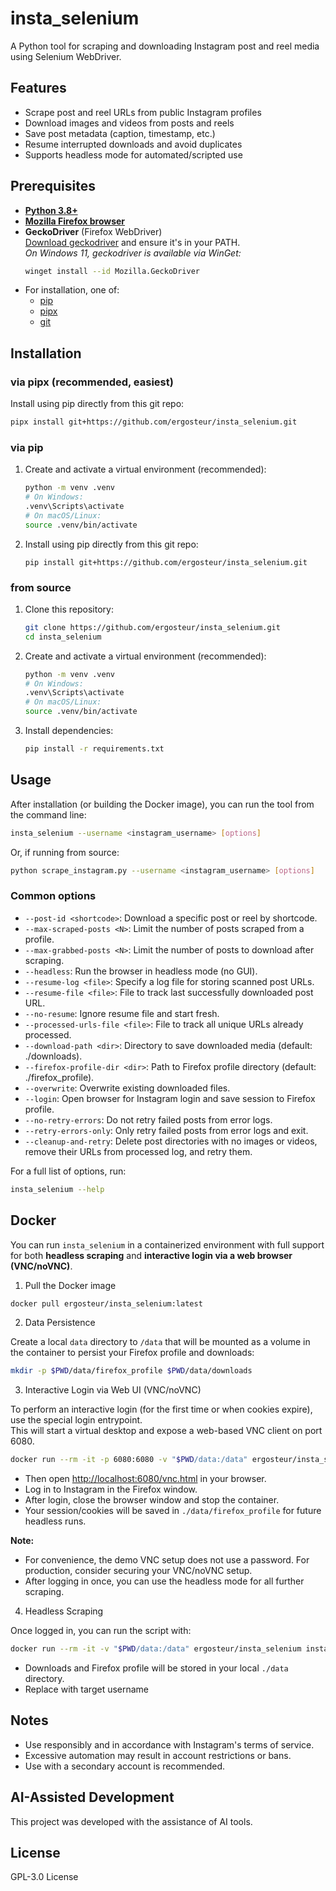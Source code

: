 # insta_selenium

A Python tool for scraping and downloading Instagram post and reel media using Selenium WebDriver.

## Features

- Scrape post and reel URLs from public Instagram profiles
- Download images and videos from posts and reels
- Save post metadata (caption, timestamp, etc.)
- Resume interrupted downloads and avoid duplicates
- Supports headless mode for automated/scripted use

## Prerequisites

- [**Python 3.8+**](https://www.python.org/downloads/)
- [**Mozilla Firefox browser**](https://www.mozilla.org/firefox/)
- **GeckoDriver** (Firefox WebDriver)  
  [Download geckodriver](https://github.com/mozilla/geckodriver/releases) and ensure it's in your PATH.  
  *On Windows 11, geckodriver is available via WinGet:*  
  ```bash
  winget install --id Mozilla.GeckoDriver
  ```
- For installation, one of:
  - [pip](https://pip.pypa.io/en/stable/installation/)
  - [pipx](https://pypa.github.io/pipx/)
  - [git](https://git-scm.com/)

## Installation

### via pipx (recommended, easiest)

Install using pip directly from this git repo:
```bash
pipx install git+https://github.com/ergosteur/insta_selenium.git
```


### via pip

1. Create and activate a virtual environment (recommended):
   ```bash
   python -m venv .venv
   # On Windows:
   .venv\Scripts\activate
   # On macOS/Linux:
   source .venv/bin/activate
   ```
2. Install using pip directly from this git repo:
   ```
   pip install git+https://github.com/ergosteur/insta_selenium.git
   ```

### from source

1. Clone this repository:
   ```bash
   git clone https://github.com/ergosteur/insta_selenium.git
   cd insta_selenium
   ```
2. Create and activate a virtual environment (recommended):
   ```bash
   python -m venv .venv
   # On Windows:
   .venv\Scripts\activate
   # On macOS/Linux:
   source .venv/bin/activate
   ```
3. Install dependencies:
   ```bash
   pip install -r requirements.txt
   ```
## Usage

After installation (or building the Docker image), you can run the tool from the command line:

```bash
insta_selenium --username <instagram_username> [options]
```

Or, if running from source:

```bash
python scrape_instagram.py --username <instagram_username> [options]
```

### Common options

- `--post-id <shortcode>`: Download a specific post or reel by shortcode.
- `--max-scraped-posts <N>`: Limit the number of posts scraped from a profile.
- `--max-grabbed-posts <N>`: Limit the number of posts to download after scraping.
- `--headless`: Run the browser in headless mode (no GUI).
- `--resume-log <file>`: Specify a log file for storing scanned post URLs.
- `--resume-file <file>`: File to track last successfully downloaded post URL.
- `--no-resume`: Ignore resume file and start fresh.
- `--processed-urls-file <file>`: File to track all unique URLs already processed.
- `--download-path <dir>`: Directory to save downloaded media (default: ./downloads).
- `--firefox-profile-dir <dir>`: Path to Firefox profile directory (default: ./firefox_profile).
- `--overwrite`: Overwrite existing downloaded files.
- `--login`: Open browser for Instagram login and save session to Firefox profile.
- `--no-retry-errors`: Do not retry failed posts from error logs.
- `--retry-errors-only`: Only retry failed posts from error logs and exit.
- `--cleanup-and-retry`: Delete post directories with no images or videos, remove their URLs from processed log, and retry them.

For a full list of options, run:

```bash
insta_selenium --help
```
## Docker

You can run `insta_selenium` in a containerized environment with full support for both **headless scraping** and **interactive login via a web browser (VNC/noVNC)**.

1. Pull the Docker image

```bash
docker pull ergosteur/insta_selenium:latest
```

2. Data Persistence

Create a local `data` directory to `/data` that will be mounted as a volume in the container to persist your Firefox profile and downloads:

```bash
mkdir -p $PWD/data/firefox_profile $PWD/data/downloads
```

3. Interactive Login via Web UI (VNC/noVNC)

To perform an interactive login (for the first time or when cookies expire), use the special login entrypoint.  
This will start a virtual desktop and expose a web-based VNC client on port 6080.

```bash
docker run --rm -it -p 6080:6080 -v "$PWD/data:/data" ergosteur/insta_selenium insta_selenium_login
```

- Then open [http://localhost:6080/vnc.html](http://localhost:6080/vnc.html) in your browser.
- Log in to Instagram in the Firefox window.
- After login, close the browser window and stop the container.
- Your session/cookies will be saved in `./data/firefox_profile` for future headless runs.

**Note:**  
- For convenience, the demo VNC setup does not use a password. For production, consider securing your VNC/noVNC setup.
- After logging in once, you can use the headless mode for all further scraping.

4. Headless Scraping

Once logged in, you can run the script with:

```bash
docker run --rm -it -v "$PWD/data:/data" ergosteur/insta_selenium insta_selenium --headless --firefox-profile-dir /data/firefox_profile --download-path /data/downloads --username <username>
```

- Downloads and Firefox profile will be stored in your local `./data` directory.
- Replace <username> with target username


## Notes

- Use responsibly and in accordance with Instagram's terms of service.
- Excessive automation may result in account restrictions or bans.
- Use with a secondary account is recommended.

## AI-Assisted Development

This project was developed with the assistance of AI tools.

## License

GPL-3.0 License
